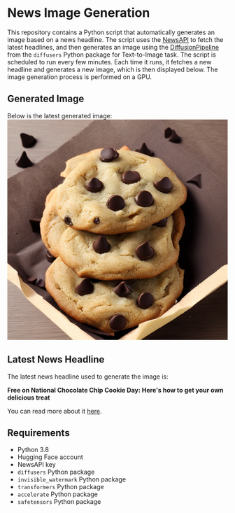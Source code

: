 # News Image Generation
This repository contains a Python script that automatically generates an image based on a news headline. The script uses the [NewsAPI](https://newsapi.org/) to fetch the latest headlines, and then generates an image using the [DiffusionPipeline](https://github.com/huggingface/diffusers) from the `diffusers` Python package for Text-to-Image task.
The script is scheduled to run every few minutes. Each time it runs, it fetches a new headline and generates a new image, which is then displayed below. The image generation process is performed on a GPU.

## Generated Image
Below is the latest generated image:
![Generated Image](image.png)

## Latest News Headline
The latest news headline used to generate the image is:

**Free on National Chocolate Chip Cookie Day: Here's how to get your own delicious treat**

You can read more about it [here](https://news.google.com/rss/articles/CBMiqwFBVV95cUxNaGo2SU9OYmlNNXNNT1ZfRHNOZzg3aXNEZ2NxYzM5eHdxY3B2NDAxOWY1NmN4bTh5NE9FdHh1bUE1Vl9WZEw1bVFScGxFLWFnck5xdGw0alZWWkZNYTRBWmcyZXBQM0M2MVdRVGlMRVBNaXFLYk5udElnOTVjVVBtRXpSWmJ6UlFheVA2WUJGLS04Qm1BQ3BIRDZFT0haVkJvam16UUN0d0FSck3SAbABQVVfeXFMTk1wYmNKc1lJT0V3dG05OGlRaXhXLXcwN0tGd3hXQzhNQXo1TU9mdGNIYlk1WWJVMmszUS11dXNFd3BBVW8zcHZOTlpSWEFFSWd1aWJtRm1jS1FXNkVhdVdmczdPNjlPWURVUERMc2tncFpRaVI3eXlVU3VTSDVxT3ZCMmx0Unk5bDFkZ3hFbk0zUE81d1VPdndfdk1EeUpFNHc0emFFdmVTN3RCakdBekw?oc=5).

## Requirements
- Python 3.8
- Hugging Face account
- NewsAPI key
- `diffusers` Python package
- `invisible_watermark` Python package
- `transformers` Python package
- `accelerate` Python package
- `safetensors` Python package

